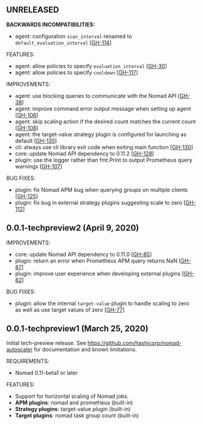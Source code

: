 ## UNRELEASED

__BACKWARDS INCOMPATIBILITIES:__
 * agent: configuration `scan_interval` renamed to `default_evaluation_interval` [[GH-114](https://github.com/hashicorp/nomad-autoscaler/pull/114)]

FEATURES:
 * agent: allow policies to specify `evaluation_interval` [[GH-30](https://github.com/hashicorp/nomad-autoscaler/pull/30)]
 * agent: allow policies to specify `cooldown` [[GH-117](https://github.com/hashicorp/nomad-autoscaler/pull/117)]

IMPROVEMENTS:
 * agent: use blocking queries to communicate with the Nomad API [[GH-38](https://github.com/hashicorp/nomad-autoscaler/issues/38)]
 * agent: improve command error output message when setting up agent [[GH-106](https://github.com/hashicorp/nomad-autoscaler/pull/106)]
 * agent: skip scaling action if the desired count matches the current count [[GH-108](https://github.com/hashicorp/nomad-autoscaler/pull/108)]
 * agent: the target-value strategy plugin is configured for launching as default [[GH-135](https://github.com/hashicorp/nomad-autoscaler/pull/135)]
 * cli: always use cli library exit code when exiting main function [[GH-130](https://github.com/hashicorp/nomad-autoscaler/pull/130)]
 * core: update Nomad API dependency to 0.11.2 [[GH-128](https://github.com/hashicorp/nomad-autoscaler/pull/128)]
 * plugin: use the logger rather than fmt.Print to output Prometheus query warnings [[GH-107](https://github.com/hashicorp/nomad-autoscaler/pull/107)]

BUG FIXES:
 * plugin: fix Nomad APM bug when querying groups on multiple clients [[GH-125](https://github.com/hashicorp/nomad-autoscaler/pull/125)]
 * plugin: fix bug in external strategy plugins suggesting scale to zero [[GH-112](https://github.com/hashicorp/nomad-autoscaler/pull/122)]

## 0.0.1-techpreview2 (April 9, 2020)

IMPROVEMENTS:
 * core: update Nomad API dependency to 0.11.0 [[GH-85](https://github.com/hashicorp/nomad-autoscaler/pull/85)]
 * plugin: return an error when Prometheus APM query returns NaN [[GH-87](https://github.com/hashicorp/nomad-autoscaler/pull/87)]
 * plugin: improve user experience when developing external plugins [[GH-82](https://github.com/hashicorp/nomad-autoscaler/pull/82)]

BUG FIXES:
 * plugin: allow the internal `target-value` plugin to handle scaling to zero as well as use target values of zero [[GH-77](https://github.com/hashicorp/nomad-autoscaler/pull/77)]

## 0.0.1-techpreview1 (March 25, 2020)

Initial tech-preview release.
See https://github.com/hashicorp/nomad-autoscaler for documentation and known limitations.

REQUIREMENTS:
* Nomad 0.11-beta1 or later

FEATURES:
* Support for horizontal scaling of Nomad jobs.
* **APM plugins**: nomad and prometheus (built-in)
* **Strategy plugins**: target-value plugin (built-in)
* **Target plugins**: nomad task group count (built-in)
